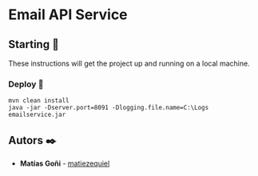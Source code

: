 # Email API Service

## Starting 🚀

These instructions will get the project up and running on a local machine.

### Deploy 🔧
```
mvn clean install   
java -jar -Dserver.port=8091 -Dlogging.file.name=C:\Logs emailservice.jar
```

## Autors ✒️

* **Matías Goñi** - [matiezequiel](https://github.com/matiezequiel)